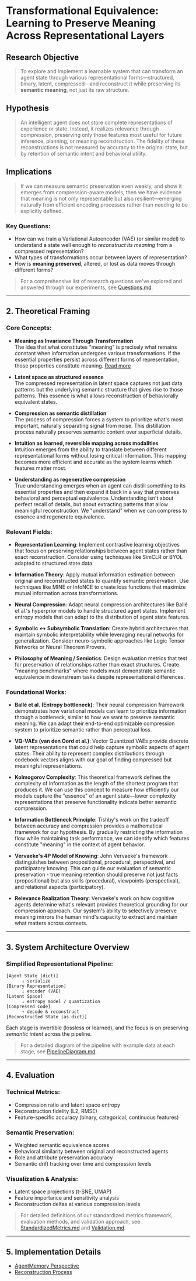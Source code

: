 # **Transformational Equivalence: Learning to Preserve Meaning Across Representational Layers**

## **Research Objective**

> To explore and implement a learnable system that can transform an agent state through various representational forms—structured, binary, latent, compressed—and reconstruct it while preserving its **semantic meaning**, not just its raw structure.

## Hypothesis
> An intelligent agent does not store complete representations of experience or state. Instead, it realizes relevance through compression, preserving only those features most useful for future inference, planning, or meaning reconstruction. The fidelity of these reconstructions is not measured by accuracy to the original state, but by retention of semantic intent and behavioral utility.

## Implications
> If we can measure semantic preservation even weakly, and show it emerges from compression-aware models, then we have evidence that meaning is not only representable but also resilient—emerging naturally from efficient encoding processes rather than needing to be explicitly defined.

### Key Questions:
- How can we train a Variational Autoencoder (VAE) (or similar model) to understand a state well enough to *reconstruct its meaning* from a compressed representation?
- What types of transformations occur between layers of representation?
- How is **meaning preserved**, altered, or lost as data moves through different forms?

> For a comprehensive list of research questions we've explored and answered through our experiments, see [Questions.md](docs/Questions.md).

---

## **2. Theoretical Framing**

### Core Concepts:
- **Meaning as Invariance Through Transformation**  
  The idea that what constitutes "meaning" is precisely what remains constant when information undergoes various transformations. If the essential properties persist across different forms of representation, those properties constitute meaning. [Read more](docs/concepts/meaning_as_invariance.md)
  
- **Latent space as structured essence**  
  The compressed representation in latent space captures not just data patterns but the underlying semantic structure that gives rise to those patterns. This essence is what allows reconstruction of behaviorally equivalent states.
  
- **Compression as semantic distillation**  
  The process of compression forces a system to prioritize what's most important, naturally separating signal from noise. This distillation process naturally preserves semantic content over superficial details.
  
- **Intuition as learned, reversible mapping across modalities**  
  Intuition emerges from the ability to translate between different representational forms without losing critical information. This mapping becomes more efficient and accurate as the system learns which features matter most.

- **Understanding as regenerative compression**  
  True understanding emerges when an agent can distill something to its essential properties and then expand it back in a way that preserves behavioral and perceptual equivalence. Understanding isn't about perfect recall of details, but about extracting patterns that allow meaningful reconstruction. We "understand" when we can compress to essence and regenerate equivalence.

### Relevant Fields:
- **Representation Learning**: Implement contrastive learning objectives that focus on preserving relationships between agent states rather than exact reconstruction. Consider using techniques like SimCLR or BYOL adapted to structured state data.
  
- **Information Theory**: Apply mutual information estimation between original and reconstructed states to quantify semantic preservation. Use techniques like MINE or InfoNCE to create loss functions that maximize mutual information across transformations.
  
- **Neural Compression**: Adapt neural compression architectures like Ballé et al.'s hyperprior models to handle structured agent states. Implement entropy models that can adapt to the distribution of agent state features.
  
- **Symbolic ↔ Subsymbolic Translation**: Create hybrid architectures that maintain symbolic interpretability while leveraging neural networks for generalization. Consider neuro-symbolic approaches like Logic Tensor Networks or Neural Theorem Provers.
  
- **Philosophy of Meaning / Semiotics**: Design evaluation metrics that test for preservation of relationships rather than exact structures. Create "meaning benchmarks" where models must demonstrate semantic equivalence in downstream tasks despite representational differences.

### Foundational Works:
- **Ballé et al. (Entropy bottleneck)**: Their neural compression framework demonstrates how variational models can learn to prioritize information through a bottleneck, similar to how we want to preserve semantic meaning. We can adapt their end-to-end optimizable compression system to prioritize semantic rather than perceptual loss.

- **VQ-VAEs (van den Oord et al.)**: Vector Quantized VAEs provide discrete latent representations that could help capture symbolic aspects of agent states. Their ability to represent complex distributions through codebook vectors aligns with our goal of finding compressed but meaningful representations.

- **Kolmogorov Complexity**: This theoretical framework defines the complexity of information as the length of the shortest program that produces it. We can use this concept to measure how efficiently our models capture the "essence" of an agent state—lower complexity representations that preserve functionality indicate better semantic compression.

- **Information Bottleneck Principle**: Tishby's work on the tradeoff between accuracy and compression provides a mathematical framework for our hypothesis. By gradually restricting the information flow while maintaining task performance, we can identify which features constitute "meaning" in the context of agent behavior.

- **Vervaeke's 4P Model of Knowing**: John Vervaeke's framework distinguishes between propositional, procedural, perspectival, and participatory knowing. This can guide our evaluation of semantic preservation - true meaning retention should preserve not just facts (propositional) but also skills (procedural), viewpoints (perspectival), and relational aspects (participatory).

- **Relevance Realization Theory**: Vervaeke's work on how cognitive agents determine what's relevant provides theoretical grounding for our compression approach. Our system's ability to selectively preserve meaning mirrors the human mind's capacity to extract and maintain what matters across contexts.

---

## **3. System Architecture Overview**

### Simplified Representational Pipeline:

```
[Agent State (dict)] 
      ↓ serialize
[Binary Representation]
      ↓ encoder (VAE)
[Latent Space]
      ↓ entropy model / quantization
[Compressed Code]
      ↑ decode & reconstruct
[Reconstructed State (as dict)]
```

Each stage is invertible (lossless or learned), and the focus is on preserving *semantic intent* across the pipeline.

> For a detailed diagram of the pipeline with example data at each stage, see [PipelineDiagram.md](docs/PipelineDiagram.md).

---

## **4. Evaluation**

### Technical Metrics:
- Compression ratio and latent space entropy
- Reconstruction fidelity (L2, RMSE)
- Feature-specific accuracy (binary, categorical, continuous features)

### Semantic Preservation:
- Weighted semantic equivalence scores
- Behavioral similarity between original and reconstructed agents
- Role and attribute preservation accuracy
- Semantic drift tracking over time and compression levels

### Visualization & Analysis:
- Latent space projections (t-SNE, UMAP)
- Feature importance and sensitivity analysis
- Reconstruction deltas at various compression levels

> For detailed definitions of our standardized metrics framework, evaluation methods, and validation approach, see [StandardizedMetrics.md](docs/StandardizedMetrics.md) and [Validation.md](docs/Validation.md).

---

## **5. Implementation Details**

- [AgentMemory Perspective](docs/agent_memory_perspective.md)
- [Reconstruction Process](docs/reconstruction_process.md)
